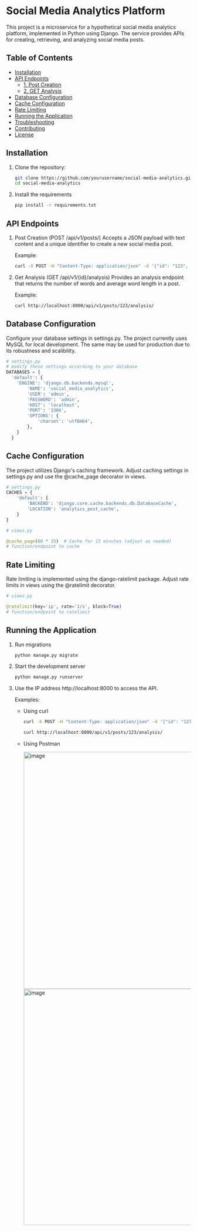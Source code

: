# Social Media Analytics Platform

This project is a microservice for a hypothetical social media analytics platform, implemented in Python using Django. The service provides APIs for creating, retrieving, and analyzing social media posts.

## Table of Contents

- [Installation](#installation)
- [API Endpoints](#api-endpoints)
  - [1. Post Creation](#1-post-creation-post-apiv1posts)
  - [2. GET Analysis](#2-get-analysis-get-apiv1postsidanalysis)
- [Database Configuration](#database-configuration)
- [Cache Configuration](#caching)
- [Rate Limiting](#rate-limiting)
- [Running the Application](#running-the-application)
- [Troubleshooting](#troubleshooting)
- [Contributing](#contributing)
- [License](#license)

## Installation

1. Clone the repository:

   ```bash
   git clone https://github.com/yourusername/social-media-analytics.git
   cd social-media-analytics
   ```

2. Install the requirements

   ```bash
   pip install -r requirements.txt
   ```


## API Endpoints

1. Post Creation (POST /api/v1/posts/)
   Accepts a JSON payload with text content and a unique identifier to create a new social media post.

   Example:
   ```bash
   curl -X POST -H "Content-Type: application/json" -d '{"id": "123", "content": "This is a sample post."}' http://localhost:8000/api/v1/posts/
   ```
   
2. Get Analysis (GET /api/v1/{id}/analysis)
   Provides an analysis endpoint that returns the number of words and average word length in a post.
   
   Example:
   ```bash
   curl http://localhost:8000/api/v1/posts/123/analysis/
   ```

## Database Configuration
Configure your database settings in settings.py. The project currently uses MySQL for local development. The same may be used for production due to its robustness and scalibility.

  ```python
  # settings.py
  # modify these settings according to your database
  DATABASES = {
    'default': {
      'ENGINE': 'django.db.backends.mysql',
          'NAME': 'social_media_analytics',
          'USER': 'admin',
          'PASSWORD': 'admin',
          'HOST': 'localhost',
          'PORT': '3306',
          'OPTIONS': {
              'charset': 'utf8mb4',
          },
      }
    }
  ```

## Cache Configuration
The project utilizes Django's caching framework. Adjust caching settings in settings.py and use the @cache_page decorator in views.

  ```python
  # settings.py
  CACHES = {
      'default': {
          'BACKEND': 'django.core.cache.backends.db.DatabaseCache',
          'LOCATION': 'analytics_post_cache',
      }
  }
  ```

  ```python
  # views.py

  @cache_page(60 * 15)  # Cache for 15 minutes (adjust as needed)
  # function/endpoint to cache 
  ```
  
## Rate Limiting
Rate limiting is implemented using the django-ratelimit package. Adjust rate limits in views using the @ratelimit decorator.

  ```python
  # views.py

  @ratelimit(key='ip', rate='1/s', block=True)
  # function/endpoint to ratelimit
  ```

## Running the Application

1. Run migrations
   ```bash
   python manage.py migrate
   ```
   
2. Start the development server
   ```bash
   python manage.py runserver
   ```

3. Use the IP address http://localhost:8000 to access the API.

   Examples:
   
   - Using curl
     ```bash
     curl -X POST -H "Content-Type: application/json" -d '{"id": "123", "content": "This is a sample post."}' http://localhost:8000/api/v1/posts/
     ```
     ```bash
     curl http://localhost:8000/api/v1/posts/123/analysis/
     ```

   - Using Postman
     
     <img width="646" alt="image" src="https://github.com/abhishekg495/shopflo/assets/35146409/7b375e43-7236-40c5-9a8d-9789fd2c99d9">
     <img width="644" alt="image" src="https://github.com/abhishekg495/shopflo/assets/35146409/ca6d8e41-712d-422e-8025-2d478f92a449">


     

  
